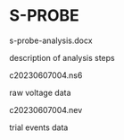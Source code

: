 # S-PROBE


s-probe-analysis.docx      

description of analysis steps


c20230607004.ns6    

raw voltage data


c20230607004.nev       

trial events data







